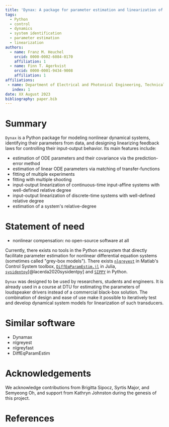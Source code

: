 ```yaml
---
title: 'Dynax: A package for parameter estimation and linearization of dynamical system'
tags:
  - Python
  - control
  - dynamics
  - system identification
  - parameter estimation
  - linearization
authors:
  - name: Franz M. Heuchel
    orcid: 0000-0002-6084-0170
    affiliation: 1
  - name: Finn T. Agerkvist
    orcid: 0000-0001-9434-9008
    affiliation: 1
affiliations:
 - name: Department of Electrical and Photonical Engineering, Technical University of Denmark, Denmark
   index: 1
date: XX August 2023
bibliography: paper.bib
---
```


# Summary

`Dynax` is a Python package for modeling nonlinear dynamical systems,
identifying their parameters from data, and designing linearizing feedback laws
for controlling their input-output behavior. Its main features include:

- estimation of ODE parameters and their covariance via the prediction-error method
- estimation of linear ODE parameters via matching of transfer-functions
- fitting of multiple experiments
- fitting with multiple shooting
- input-output linearization of continuous-time input-affine systems with well-defined relative degree
- input-output linearization of discrete-time systems with well-defined relative degree
- estimation of a system's relative-degree

# Statement of need

- nonlinear compensation: no open-source software at all

Currently, there exists no tools in the Python ecosystem that directly facilitate parameter estimation for nonlinear differential equation systems (sometimes called "grey-box models"). There exists
[`nlgreyest`](https://se.mathworks.com/help/ident/ref/nlgreyest.html) in Matlab's Control
System toolbox, [`DiffEqParamEstim.jl`](https://docs.sciml.ai/DiffEqParamEstim/stable/) in Julia, [`sysidentpy`](https://github.com/wilsonrljr/sysidentpy)[@lacerda2020sysidentpy] and [`SIPPY`](https://github.com/CPCLAB-UNIPI/SIPPY) in Python.

`Dynax` was designed to be used by researchers, students and engineers. It
is already used in a course at DTU for estimating the parameters of loudspeaker drivers instead of a commercial black-box solution.
The combination of design and ease of use make it possible to iteratively test and
develop dynamical system models for linearization of such transducers.

# Similar software

- Dynamax
- nlgreyest
- nlgreyfast
- DiffEqParamEstim

# Acknowledgements

We acknowledge contributions from Brigitta Sipocz, Syrtis Major, and Semyeong
Oh, and support from Kathryn Johnston during the genesis of this project.

# References

